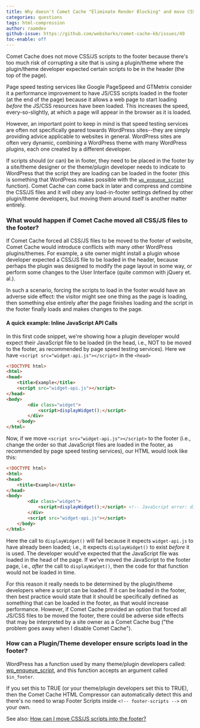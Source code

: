 ```yaml
---
title: Why doesn't Comet Cache "Eliminate Render Blocking" and move CSS/JS scripts into the footer?
categories: questions
tags: html-compression
author: raamdev
github-issue: https://github.com/websharks/comet-cache-kb/issues/49
toc-enable: off
---
```


Comet Cache does not move CSS/JS scripts to the footer because there's too much risk of corrupting a site that is using a plugin/theme where the plugin/theme developer expected certain scripts to be in the header (the top of the page). 

Page speed testing services like Google PageSpeed and GTMetrix consider it a performance improvement to have JS/CSS scripts loaded in the footer (at the end of the page) because it allows a web page to start loading _before_ the JS/CSS resources have been loaded. This increases the speed, every-so-slightly, at which a page will appear in the browser as it is loaded.

However, an important point to keep in mind is that speed testing services are often not specifically geared towards WordPress sites--they are simply providing advice applicable to websites in general. WordPress sites are often very dynamic, combining a WordPress theme with many WordPress plugins, each one created by a different developer.

If scripts should (or can) be in footer, they need to be placed in the footer by a site/theme designer or the theme/plugin developer needs to indicate to WordPress that the script they are loading can be loaded in the footer (this is something that WordPress makes possible with the [`wp_enqueue_script`](http://codex.wordpress.org/Function_Reference/wp_enqueue_script) function). Comet Cache can come back in later and compress and combine the CSS/JS files and it will obey any load-in-footer settings defined by other plugin/theme developers, but moving them around itself is another matter entirely.

### What would happen if Comet Cache moved all CSS/JS files to the footer?

If Comet Cache forced all CSS/JS files to be moved to the footer of website, Comet Cache would introduce conflicts with many other WordPress plugins/themes. For example, a site owner might install a plugin whose developer expected a CSS/JS file to be loaded in the header, because perhaps the plugin was designed to modify the page layout in some way, or perform some changes to the User Interface (quite common with jQuery et. al.). 

In such a scenario, forcing the scripts to load in the footer would have an adverse side effect: the visitor might see one thing as the page is loading, then something else entirely after the page finishes loading and the script in the footer finally loads and makes changes to the page.

#### A quick example: Inline JavaScript API Calls

In this first code snippet, we're showing how a plugin developer would expect their JavaScript file to be loaded (in the head, i.e., NOT to be moved to the footer, as recommended by page speed testing services). Here we have `<script src="widget-api.js"></script>` in the `<head>`

```html
<!DOCTYPE html>
<html>
<head>
	<title>Example</title>
	<script src="widget-api.js"></script>
</head>
<body>
		<div class="widget">
			<script>displayWidget();</script>
		</div>
	</body>
</html>
```

Now, if we move `<script src="widget-api.js"></script>` to the footer (i.e., change the order so that JavaScript files are loaded in the footer, as recommended by page speed testing services), our HTML would look like this:

```html
<!DOCTYPE html>
<html>
<head>
	<title>Example</title>
</head>
<body>
		<div class="widget">
			<script>displayWidget();</script> <!-- JavaScript error: displayWidget is undefined. -->
		</div>
		<script src="widget-api.js"></script>
	</body>
</html>
```

Here the call to `displayWidget()` will fail because it expects `widget-api.js` to have already been loaded; i.e., it expects `displayWidget()` to exist _before_ it is used. The developer would've expected that the JavaScript file was loaded in the head of the page. If we've moved the JavaScript to the footer page, i.e., _after_ the call to `displayWidget()`, then the code for that function would not be loaded in time.

For this reason it really needs to be determined by the plugin/theme developers where a script can be loaded. If it can be loaded in the footer, then best practice would state that it should be specifically defined as something that can be loaded in the footer, as that would increase performance. However, if Comet Cache provided an option that forced all JS/CSS files to be moved the footer, there could be adverse side effects that may be interpreted by a site owner as a Comet Cache bug ("the problem goes away when I disable Comet Cache").

### How can a Plugin/Theme developer ensure scripts load in the footer?

WordPress has a function used by many theme/plugin developers called: [wp_enqueue_script](http://codex.wordpress.org/Function_Reference/wp_enqueue_script), and this function accepts an argument called `$in_footer`. 

If you set this to TRUE (or your theme/plugin developers set this to TRUE), then the Comet Cache HTML Compressor can automatically detect this and there's no need to wrap Footer Scripts inside `<!-- footer-scripts -->` on your own.

See also: [How can I move CSS/JS scripts into the footer?](http://cometcache.com/kb-article/how-can-i-move-cssjs-scripts-into-the-footer/)
